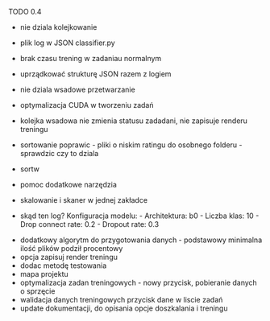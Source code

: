 TODO 0.4


- nie dziala kolejkowanie
- plik log w JSON classifier.py
- brak czasu trening w zadaniau normalnym
- uprządkować strukturę JSON razem z logiem
- nie dziala wsadowe przetwarzanie

- optymalizacja CUDA w tworzeniu zadań
- kolejka wsadowa nie zmienia statusu zadadani, nie zapisuje renderu treningu

- sortowanie poprawic - pliki o niskim ratingu do osobnego folderu - sprawdzic czy to dziala
- sortw
- pomoc dodatkowe narzędzia

- skalowanie i skaner w jednej zakładce
- skąd ten log?
        Konfiguracja modelu:
        - Architektura: b0
        - Liczba klas: 10
        - Drop connect rate: 0.2
        - Dropout rate: 0.3

<!-- - fine-tuning dopracowac - dialog do poprawy ładowanie profili nie dziala -->

- dodatkowy algorytm do przygotowania danych - podstawowy minimalna ilość plików podził procentowy
- opcja zapisuj render treningu
- dodac metodę testowania
- mapa projektu
- optymalizacja zadan treningowych - nowy przycisk, pobieranie danych o sprzęcie
- walidacja danych treningowych przycisk dane w liscie zadań
- update dokumentacji, do opisania opcje doszkalania i treningu

